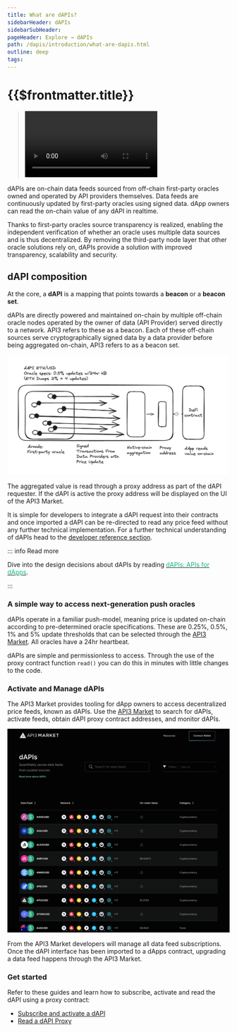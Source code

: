 ```yaml
---
title: What are dAPIs?
sidebarHeader: dAPIs
sidebarSubHeader:
pageHeader: Explore → dAPIs
path: /dapis/introduction/what-are-dapis.html
outline: deep
tags:
---
```


<PageHeader/>

<SearchHighlight/>

<FlexStartTag/>

# {{$frontmatter.title}}

> <Video src="https://www.youtube.com/embed/wLZ4pyqAFuE"/>

dAPIs are on-chain data feeds sourced from off-chain first-party oracles owned
and operated by API providers themselves. Data feeds are continuously updated by
first-party oracles using signed data. dApp owners can read the on-chain value
of any dAPI in realtime.

Thanks to first-party oracles source transparency is realized, enabling the
independent verification of whether an oracle uses multiple data sources and is
thus decentralized. By removing the third-party node layer that other oracle
solutions rely on, dAPIs provide a solution with improved transparency,
scalability and security.

## dAPI composition

At the core, a **dAPI** is a mapping that points towards a **beacon** or a
**beacon set**.

dAPIs are directly powered and maintained on-chain by multiple off-chain oracle
nodes operated by the owner of data (API Provider) served directly to a network.
API3 refers to these as a beacon. Each of these off-chain sources serve
cryptographically signed data by a data provider before being aggregated
on-chain, API3 refers to as a beacon set.

<img src="./assets/images/dAPI_q2.png" style="width:500px">

The aggregated value is read through a proxy address as part of the dAPI
requester. If the dAPI is active the proxy address will be displayed on the UI
of the API3 Market.

It is simple for developers to integrate a dAPI request into their contracts and
once imported a dAPI can be re-directed to read any price feed without any
further technical implementation. For a further technical understanding of dAPIs
head to the [developer reference section](/dapis/reference/understand/).

::: info Read more

Dive into the design decisions about dAPIs by reading
[<span style="color:rgb(16, 185, 129);">dAPIs: APIs for dApps</span>](https://medium.com/api3/dapis-apis-for-dapps-53b83f8d2493).

:::

### A simple way to access next-generation push oracles

dAPIs operate in a familiar push-model, meaning price is updated on-chain
according to pre-determined oracle specifications. These are 0.25%, 0.5%, 1% and
5% update thresholds that can be selected through the
[API3 Market](https://market.api3.org/dapis). All oracles have a 24hr heartbeat.

dAPIs are simple and permissionless to access. Through the use of the proxy
contract function `read()` you can do this in minutes with little changes to the
code.

### Activate and Manage dAPIs

The API3 Market provides tooling for dApp owners to access decentralized price
feeds, known as dAPIs. Use the [API3 Market](https://market.api3.org) to search
for dAPIs, activate feeds, obtain dAPI proxy contract addresses, and monitor
dAPIs.

<img src="./assets/images/API3_market_march2023_v1.png" style="width:1200px">

From the API3 Market developers will manage all data feed subscriptions. Once
the dAPI interface has been imported to a dApps contract, upgrading a data feed
happens through the API3 Market.

### Get started

Refer to these guides and learn how to subscribe, activate and read the dAPI
using a proxy contract:

- [Subscribe and activate a dAPI](/dapis/guides/subscribing-to-dapis/)
- [Read a dAPI Proxy](/dapis/guides/read-a-dapi/)

<FlexEndTag/>
